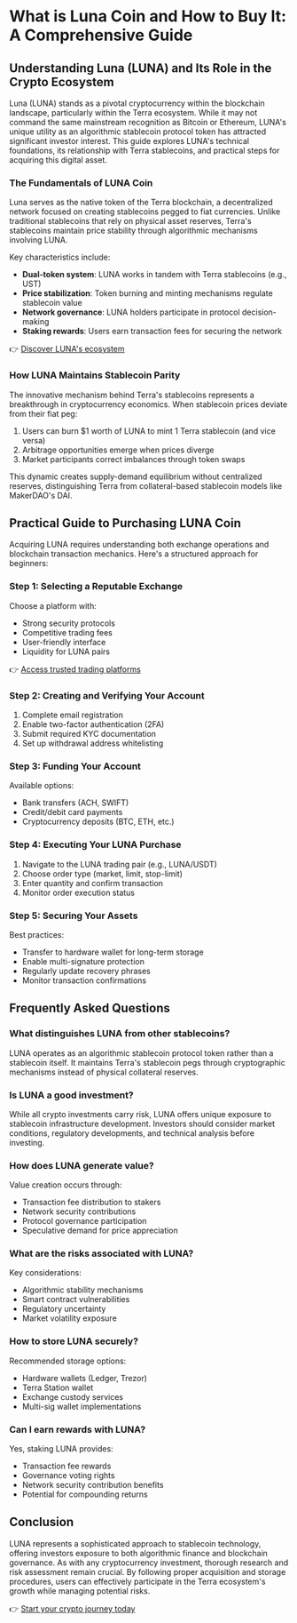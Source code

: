 # What is Luna Coin and How to Buy It: A Comprehensive Guide

## Understanding Luna (LUNA) and Its Role in the Crypto Ecosystem

Luna (LUNA) stands as a pivotal cryptocurrency within the blockchain landscape, particularly within the Terra ecosystem. While it may not command the same mainstream recognition as Bitcoin or Ethereum, LUNA's unique utility as an algorithmic stablecoin protocol token has attracted significant investor interest. This guide explores LUNA's technical foundations, its relationship with Terra stablecoins, and practical steps for acquiring this digital asset.

### The Fundamentals of LUNA Coin

Luna serves as the native token of the Terra blockchain, a decentralized network focused on creating stablecoins pegged to fiat currencies. Unlike traditional stablecoins that rely on physical asset reserves, Terra's stablecoins maintain price stability through algorithmic mechanisms involving LUNA.

Key characteristics include:
- **Dual-token system**: LUNA works in tandem with Terra stablecoins (e.g., UST)
- **Price stabilization**: Token burning and minting mechanisms regulate stablecoin value
- **Network governance**: LUNA holders participate in protocol decision-making
- **Staking rewards**: Users earn transaction fees for securing the network

👉 [Discover LUNA's ecosystem](https://bit.ly/okx-bonus)

### How LUNA Maintains Stablecoin Parity

The innovative mechanism behind Terra's stablecoins represents a breakthrough in cryptocurrency economics. When stablecoin prices deviate from their fiat peg:
1. Users can burn $1 worth of LUNA to mint 1 Terra stablecoin (and vice versa)
2. Arbitrage opportunities emerge when prices diverge
3. Market participants correct imbalances through token swaps

This dynamic creates supply-demand equilibrium without centralized reserves, distinguishing Terra from collateral-based stablecoin models like MakerDAO's DAI.

## Practical Guide to Purchasing LUNA Coin

Acquiring LUNA requires understanding both exchange operations and blockchain transaction mechanics. Here's a structured approach for beginners:

### Step 1: Selecting a Reputable Exchange

Choose a platform with:
- Strong security protocols
- Competitive trading fees
- User-friendly interface
- Liquidity for LUNA pairs

👉 [Access trusted trading platforms](https://bit.ly/okx-bonus)

### Step 2: Creating and Verifying Your Account

1. Complete email registration
2. Enable two-factor authentication (2FA)
3. Submit required KYC documentation
4. Set up withdrawal address whitelisting

### Step 3: Funding Your Account

Available options:
- Bank transfers (ACH, SWIFT)
- Credit/debit card payments
- Cryptocurrency deposits (BTC, ETH, etc.)

### Step 4: Executing Your LUNA Purchase

1. Navigate to the LUNA trading pair (e.g., LUNA/USDT)
2. Choose order type (market, limit, stop-limit)
3. Enter quantity and confirm transaction
4. Monitor order execution status

### Step 5: Securing Your Assets

Best practices:
- Transfer to hardware wallet for long-term storage
- Enable multi-signature protection
- Regularly update recovery phrases
- Monitor transaction confirmations

## Frequently Asked Questions

### What distinguishes LUNA from other stablecoins?

LUNA operates as an algorithmic stablecoin protocol token rather than a stablecoin itself. It maintains Terra's stablecoin pegs through cryptographic mechanisms instead of physical collateral reserves.

### Is LUNA a good investment?

While all crypto investments carry risk, LUNA offers unique exposure to stablecoin infrastructure development. Investors should consider market conditions, regulatory developments, and technical analysis before investing.

### How does LUNA generate value?

Value creation occurs through:
- Transaction fee distribution to stakers
- Network security contributions
- Protocol governance participation
- Speculative demand for price appreciation

### What are the risks associated with LUNA?

Key considerations:
- Algorithmic stability mechanisms
- Smart contract vulnerabilities
- Regulatory uncertainty
- Market volatility exposure

### How to store LUNA securely?

Recommended storage options:
- Hardware wallets (Ledger, Trezor)
- Terra Station wallet
- Exchange custody services
- Multi-sig wallet implementations

### Can I earn rewards with LUNA?

Yes, staking LUNA provides:
- Transaction fee rewards
- Governance voting rights
- Network security contribution benefits
- Potential for compounding returns

## Conclusion

LUNA represents a sophisticated approach to stablecoin technology, offering investors exposure to both algorithmic finance and blockchain governance. As with any cryptocurrency investment, thorough research and risk assessment remain crucial. By following proper acquisition and storage procedures, users can effectively participate in the Terra ecosystem's growth while managing potential risks.

👉 [Start your crypto journey today](https://bit.ly/okx-bonus)